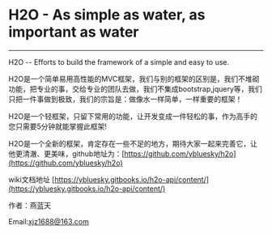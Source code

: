 # H2O - As simple as water, as important as water

---

H2O -- Efforts to build the framework of a simple and easy to use.

H2O是一个简单易用高性能的MVC框架，我们与别的框架的区别是，我们不堆砌功能，把专业的事，交给专业的团队去做，我们不集成bootstrap,jquery等，我们只把一件事做到极致，我们的宗旨是：做像水一样简单，一样重要的框架！

H2O是一个轻框架，只留下常用的功能，让开发变成一件轻松的事，作为高手的您只需要5分钟就能掌握此框架!

H2O是一个全新的框架，肯定存在一些不足的地方，期待大家一起来完善它，让他更清澈、更美味，github地址为：[https://github.com/ybluesky/h2o](https://github.com/ybluesky/h2o)

wiki文档地址 [https://ybluesky.gitbooks.io/h2o-api/content/](https://ybluesky.gitbooks.io/h2o-api/content/)





作者：燕蓝天

Email:xjz1688@163.com

